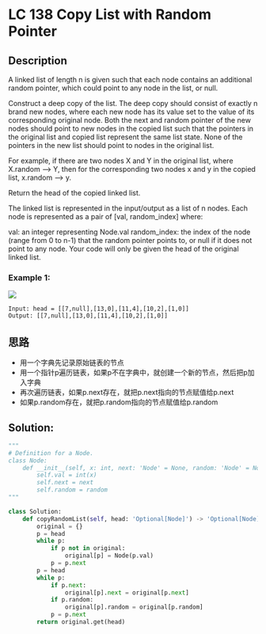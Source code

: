 # LC 138 Copy List with Random Pointer

## Description
A linked list of length n is given such that each node contains an additional random pointer, which could point to any node in the list, or null.

Construct a deep copy of the list. The deep copy should consist of exactly n brand new nodes, where each new node has its value set to the value of its corresponding original node. Both the next and random pointer of the new nodes should point to new nodes in the copied list such that the pointers in the original list and copied list represent the same list state. None of the pointers in the new list should point to nodes in the original list.

For example, if there are two nodes X and Y in the original list, where X.random --> Y, then for the corresponding two nodes x and y in the copied list, x.random --> y.

Return the head of the copied linked list.

The linked list is represented in the input/output as a list of n nodes. Each node is represented as a pair of [val, random_index] where:

val: an integer representing Node.val
random_index: the index of the node (range from 0 to n-1) that the random pointer points to, or null if it does not point to any node.
Your code will only be given the head of the original linked list.

### Example 1:
<img src ="https://assets.leetcode.com/uploads/2019/12/18/e1.png">

```
Input: head = [[7,null],[13,0],[11,4],[10,2],[1,0]]
Output: [[7,null],[13,0],[11,4],[10,2],[1,0]]
```
## 思路
* 用一个字典先记录原始链表的节点
* 用一个指针p遍历链表，如果p不在字典中，就创建一个新的节点，然后把p加入字典
* 再次遍历链表，如果p.next存在，就把p.next指向的节点赋值给p.next
* 如果p.random存在，就把p.random指向的节点赋值给p.random

## Solution:
```python
"""
# Definition for a Node.
class Node:
    def __init__(self, x: int, next: 'Node' = None, random: 'Node' = None):
        self.val = int(x)
        self.next = next
        self.random = random
"""

class Solution:
    def copyRandomList(self, head: 'Optional[Node]') -> 'Optional[Node]':
        original = {}
        p = head
        while p:
            if p not in original:
                original[p] = Node(p.val)
            p = p.next
        p = head
        while p:
            if p.next:
                original[p].next = original[p.next]
            if p.random:
                original[p].random = original[p.random]
            p = p.next
        return original.get(head)
```